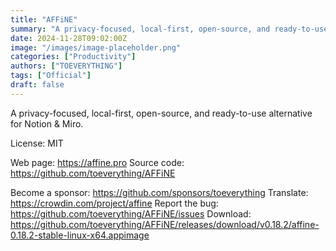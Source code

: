 ```yaml
---
title: "AFFiNE"
summary: "A privacy-focused, local-first, open-source, and ready-to-use alternative for Notion & Miro"
date: 2024-11-28T09:02:00Z
image: "/images/image-placeholder.png"
categories: ["Productivity"]
authors: ["TOEVERYTHING"]
tags: ["Official"]
draft: false
---
```


A privacy-focused, local-first, open-source, and ready-to-use alternative for Notion & Miro.

License: MIT

Web page: <https://affine.pro>
Source code: <https://github.com/toeverything/AFFiNE>

Become a sponsor: <https://github.com/sponsors/toeverything>
Translate: <https://crowdin.com/project/affine>
Report the bug: <https://github.com/toeverything/AFFiNE/issues>
Download: <https://github.com/toeverything/AFFiNE/releases/download/v0.18.2/affine-0.18.2-stable-linux-x64.appimage>
